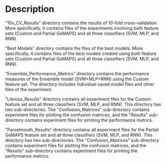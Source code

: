 # Description

"10x_CV_Results" directory contains the results of 10-fold cross-validation. More specifically, it contains files of the experiments involving both feature sets (Custom and Partial GeMAPS) and all three classifiers (SVM, MLP, and RNN).

"Best Models" directory contains the files of the best models. More specifically, it contains files of the best models created using both feature sets (Custom and Partial GeMAPS) and all three classifiers (SVM, MLP, and RNN).

"Ensemble_Performance_Metrics" directory contains the performance measures of the Ensemble model (SVM+MLP+RNN) using the Custom feature set. The directory includes individual saved model files and other files of the experiment.

"Librosa_Results" directory contains all experiment files for the Custom feature set and all three classifiers (SVM, MLP, and RNN). This directory has two sub-directories. The "Confusion_Matrices" sub-directory contains experiment files for plotting the confusion matrices, and the "Results" sub-directory contains experiment files for printing the performance metrics.

"Parselmouth_Results" directory contains all experiment files for the Partial GeMAPS feature set and all three classifiers (SVM, MLP, and RNN). This directory has two sub-directories. The "Confusion_Matrices" sub-directory contains experiment files for plotting the confusion matrices, and the "Results" sub-directory contains experiment files for printing the performance metrics.







